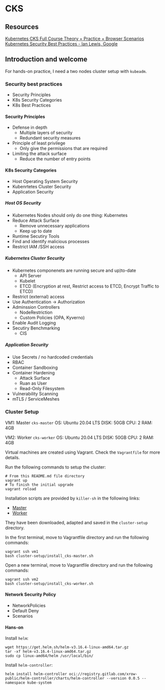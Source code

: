 # CKS

## Resources

[Kubernetes CKS Full Course Theory + Practice + Browser Scenarios](https://www.youtube.com/watch?v=d9xfB5qaOfg)
[Kubernetes Security Best Practices - Ian Lewis, Google](https://youtu.be/wqsUfvRyYpw?si=vrIh_1r18fpo8i3K)

## Introduction and welcome

For hands-on practice, I need a two nodes cluster setup with `kubeadm`.

### Security best practices

- Security Principles
- K8s Security Categories
- K8s Best Practices

#### Security Principles

- Defense in depth
  - Multiple layers of security
  - Redundant security measures
- Principle of least privilege
  - Only give the permissions that are required
- Limiting the attack surface
  - Reduce the number of entry points

#### K8s Security Categories

- Host Operating System Security
- Kubenrtetes Cluster Security
- Application Security

##### Host OS Security

- Kubernetes Nodes should only do one thing: Kubernetes
- Reduce Attack Surface
  - Remove unnecessary applications
  - Keep up to date
- Runtime Secutiry Tools
- Find and identify malicious processes
- Restrict IAM /SSH access

##### Kubernetes Cluster Security

- Kubernetes componenets are running secure and up)to-date
  - API Server
  - Kubelet
  - ETCD (Encryption at rest, Restrict access to ETCD, Encrypt Traffic to ETCD)
- Restrict (external) access
- Use Authentication -> Authorization
- Adminssion Controllers
  - NodeRestriction
  - Custom Policies (OPA, Kyverno)
- Enable Audit Logging
- Secutiry Benchmarking
  - CIS

##### Application Security

- Use Secrets / no hardcoded credentials
- RBAC
- Container Sandboxing
- Container Hardening
  - Attack Surface
  - Ruan as User
  - Read-Only Filesystem
- Vulnerability Scanning
- mTLS / ServiceMeshes

### Cluster Setup

VM1: Master `cks-master`
OS: Ubuntu 20.04 LTS
DISK: 50GB
CPU: 2
RAM: 4GB

VM2: Worker `cks-worker`
OS: Ubuntu 20.04 LTS
DISK: 50GB
CPU: 2
RAM: 4GB

Virtual machines are created using Vagrant. Check the `Vagrantfile` for more details.

Run the following commands to setup the cluster:

```shell
# From this README.md file directory
vagrant up
# To finish the initial upgrade
vagrant reload
```

Installation scripts are provided by `killer-sh` in the following links:

- [Master](https://raw.githubusercontent.com/killer-sh/cks-course-environment/refs/heads/master/cluster-setup/latest/install_master.sh)
- [Worker](https://raw.githubusercontent.com/killer-sh/cks-course-environment/refs/heads/master/cluster-setup/latest/install_worker.sh)

They have been downloaded, adapted and saved in the `cluster-setup` directory.

In the first terminal, move to Vagrantfile directory and run the following commands:

```shell
vagrant ssh vm1
bash cluster-setup/install_cks-master.sh
```

Open a new terminal, move to Vagrantfile directory and run the following commands:

```shell
vagrant ssh vm2
bash cluster-setup/install_cks-worker.sh
```

#### Network Security Policy

- NetworkPolicies
- Default Deny
- Scenarios

#### Hans-on

Install `helm`:

```shell
wget https://get.helm.sh/helm-v3.16.4-linux-amd64.tar.gz
tar -xf helm-v3.16.4-linux-amd64.tar.gz
sudo cp linux-amd64/helm /usr/local/bin/
```

Install `helm-controller`:

```shell
helm install helm-controller oci://registry.gitlab.com/xrow-public/helm-controller/charts/helm-controller --version 0.0.5 --namespace kube-system
```
